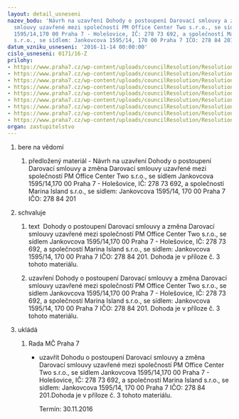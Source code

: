 ```yaml
---
layout: detail_usneseni
nazev_bodu: 'Návrh na uzavření Dohody o postoupení Darovací smlouvy a změna Darovací
  smlouvy uzavřené mezi společností PM Office Center Two s.r.o., se sídlem Jankovcova
  1595/14,170 00 Praha 7 - Holešovice, IČ: 278 73 692, a společností Marina Island
  s.r.o., se sídlem: Jankovcova 1595/14, 170 00 Praha 7 IČO: 278 84 201'
datum_vzniku_usneseni: '2016-11-14 00:00:00'
cislo_usneseni: 0171/16-Z
prilohy:
- https://www.praha7.cz/wp-content/uploads/councilResolution/Resolutions/27485/export/20161024_REV_duvodovazprava~133336.docx
- https://www.praha7.cz/wp-content/uploads/councilResolution/Resolutions/27485/export/DarovacismlouvaPMOfficeCenterTwosro~133335.pdf
- https://www.praha7.cz/wp-content/uploads/councilResolution/Resolutions/27485/export/20161031_KSS_MarinaIsland_cista~133334.doc
- https://www.praha7.cz/wp-content/uploads/councilResolution/Resolutions/27485/export/vypis_marinaisland~133333.pdf
- https://www.praha7.cz/wp-content/uploads/councilResolution/Resolutions/27485/export/DPH_Marinaisland~133332.docx
- https://www.praha7.cz/wp-content/uploads/councilResolution/Resolutions/27485/export/VypisPMofficecenter~133331.pdf
- https://www.praha7.cz/wp-content/uploads/councilResolution/Resolutions/27485/export/DPHMPofficecenter~133330.docx
- https://www.praha7.cz/wp-content/uploads/councilResolution/Resolutions/27485/export/REVO_marina_usnR_o~133329.pdf
- https://www.praha7.cz/wp-content/uploads/councilResolution/Resolutions/27485/export/export~301481.pdf
organ: zastupitelstvo
---
```

<OL class=urzList_view id=urzList>
<LI class=urzClass1><SPAN name="1">bere na vědomí</SPAN> 
<OL class=urzOlClass>
<LI class=urzClass2 style="TEXT-ALIGN: left"><SPAN>
<P>předložený materiál - Návrh na uzavření Dohody o postoupení Darovací smlouvy a změna Darovací smlouvy uzavřené mezi společností PM Office Center Two s.r.o., se sídlem Jankovcova 1595/14,170 00 Praha 7 - Holešovice, IČ: 278 73 692, a společností Marina Island s.r.o., se sídlem: Jankovcova 1595/14, 170 00 Praha 7 IČO: 278 84 201</P></SPAN></LI></OL></LI>
<LI class=urzClass1><SPAN name="24">schvaluje</SPAN> 
<OL class=urzOlClass>
<LI class=urzClass2 style="TEXT-ALIGN: left"><SPAN>
<P>text&nbsp; Dohody o postoupení Darovací smlouvy a změna Darovací smlouvy uzavřené mezi společností PM Office Center Two s.r.o., se sídlem Jankovcova 1595/14,170 00 Praha 7 - Holešovice, IČ: 278 73 692, a společností Marina Island s.r.o., se sídlem: Jankovcova 1595/14, 170 00 Praha 7 IČO: 278 84 201. Dohoda je v příloze č. 3 tohoto materiálu.</P></SPAN></LI>
<LI class=urzClass2 style="TEXT-ALIGN: left"><SPAN>
<P>uzavření Dohody o postoupení Darovací smlouvy a změna Darovací smlouvy uzavřené mezi společností PM Office Center Two s.r.o., se sídlem Jankovcova 1595/14,170 00 Praha 7 - Holešovice, IČ: 278 73 692, a společností Marina Island s.r.o., se sídlem: Jankovcova 1595/14, 170 00 Praha 7 IČO: 278 84 201. Dohoda je v příloze č. 3 tohoto materiálu.</P></SPAN></LI></OL></LI>
<LI class=urzClass1 id=urzUkoly><SPAN name="1">ukládá</SPAN>
<OL class=urzOlClass>
<LI class=urzClass2><SPAN>
<P>Rada MČ Praha 7</P></SPAN>
<UL class=urzUlClass>
<LI class=urzClass3><SPAN>
<P>uzavřít Dohodu o postoupení Darovací smlouvy a změna Darovací smlouvy uzavřené mezi společností PM Office Center Two s.r.o., se sídlem Jankovcova 1595/14,170 00 Praha 7 - Holešovice, IČ: 278 73 692, a společností Marina Island s.r.o., se sídlem: Jankovcova 1595/14, 170 00 Praha 7 IČO: 278 84 201.Dohoda je v příloze č. 3 tohoto materiálu.</P></SPAN><SPAN class=urzUkolTermin>Termín:&nbsp;30.11.2016</SPAN></LI></UL></LI></OL></LI></OL>